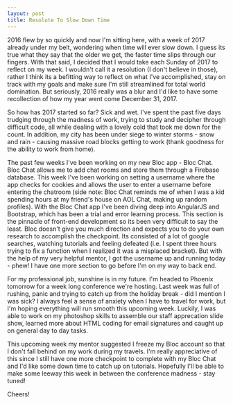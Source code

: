 ```yaml
---
layout: post
title: Resolute To Slow Down Time
---
```


2016 flew by so quickly and now I'm sitting here, with a week of 2017 already under my belt, wondering when time will ever slow down. I guess its true what they say that the older we get, the faster time slips through our fingers. With that said, I decided that I would take each Sunday of 2017 to reflect on my week. I wouldn't call it a resolution (I don't believe in those), rather I think its a befitting way to reflect on what I've accomplished, stay on track with my goals and make sure I'm still streamlined for total world domination. But seriously, 2016 really was a blur and I'd like to have some recollection of how my year went come December 31, 2017.  

So how has 2017 started so far? Sick and wet. I've spent the past five days trudging through the madness of work, trying to study and decipher through difficult code, all while dealing with a lovely cold that took me down for the count. In addition, my city has been under siege to winter storms - snow and rain - causing massive road blocks getting to work (thank goodness for the ability to work from home). 

The past few weeks I've been working on my new Bloc app - Bloc Chat. Bloc Chat allows me to add chat rooms and store them through a Firebase database. This week I've been working on setting a username where the app checks for cookies and allows the user to enter a username before entering the chatroom (side note: Bloc Chat reminds me of when I was a kid spending hours at my friend's house on AOL Chat, making up random profiles). With the Bloc Chat app I've been diving deep into AngularJS and Bootstrap, which has been a trial and error learning process. This section is the pinnacle of front-end development so its been very difficult to say the least. Bloc doesn't give you much direction and expects you to do your own research to accomplish the checkpoint. Its consisted of a lot of google searches, watching tutorials and feeling defeated (i.e. I spent three hours trying to fix a function when I realized it was a misplaced bracket). But with the help of my very helpful mentor, I got the username up and running today - phew! I have one more section to go before I'm on my way to back end.

For my professional job, sunshine is in my future. I'm headed to Phoenix tomorrow for a week long conference we're hosting. Last week was full of rushing, panic and trying to catch up from the holiday break - did I mention I was sick? I always feel a sense of anxiety when I have to travel for work, but I'm hoping everything will run smooth this upcoming week. Luckily, I was able to work on my photoshop skills to assemble our staff apprecation slide show, learned more about HTML coding for email signatures and caught up on general day to day tasks. 

This upcoming week my mentor suggested I freeze my Bloc account so that I don't fall behind on my work during my travels. I'm really appreciative of this since I still have one more checkpoint to complete with my Bloc Chat and I'd like some down time to catch up on tutorials. Hopefully I'll be able to make some leeway this week in between the conference madness - stay tuned! 

Cheers!